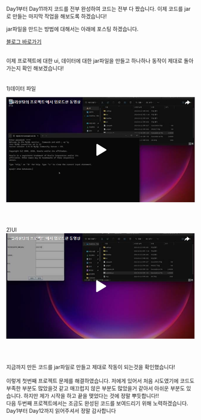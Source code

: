 Day1부터 Day11까지 코드를 전부 완성하여 코드는 전부 다 짰습니다. 이제 코드를 jar로 만들는 마지막 작업을 해보도록 하겠습니다!<br>

jar파일을 만드는 방법에 대해서는 아래에 포스팅 하겠습니다.<br>

[블로그 바로가기](https://chillysugar-study.tistory.com/5)

<br>
이제 프로젝트에 대한 ui, 데이터에 대한 jar파일을 만들고 하나하나 동작이 제대로 돌아가는지 확인 해보겠습니다!<br>
<br>
<br>
1)데이터 파일<br>

[![영상 보기](Day12_data.png)](https://tv.kakao.com/v/446308360)<br>

<br>
<br>

2)UI<br>
[![영상 보기](Day12_ui.png)](https://tv.kakao.com/v/446308748)<br>

<br>
<br>

지금까지 만든 코드를 jar파일로 만들고 제대로 작동이 되는것을 확인했습니다!<br>
<br>
이렇게 첫번째 프로젝트 문제를 해결하였습니다. 저에게 있어서 처음 시도였기에 코드도 부족한 부분도 많았을것 같고 매끄럽지 않은 부분도 많았을거 같아서 아쉬운 부분도 있습니다. 하지만 제가 시작을 하고 끝을 맺었다는 것에 정말 뿌듯합니다!! <br>
다음 두번째 프로젝트에서는 조금도 완성된 코드를 보여드리기 위해 노력하겠습니다. <br>
Day1부터 Day12까지 읽어주셔서 정말 감사합니다<br>

 
